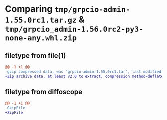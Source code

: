 # Comparing `tmp/grpcio-admin-1.55.0rc1.tar.gz` & `tmp/grpcio_admin-1.56.0rc2-py3-none-any.whl.zip`

## filetype from file(1)

```diff
@@ -1 +1 @@
-gzip compressed data, was "grpcio-admin-1.55.0rc1.tar", last modified: Wed Apr 26 10:36:00 2023, max compression
+Zip archive data, at least v2.0 to extract, compression method=deflate
```

## filetype from diffoscope

```diff
@@ -1 +1 @@
-GzipFile
+ZipFile
```

